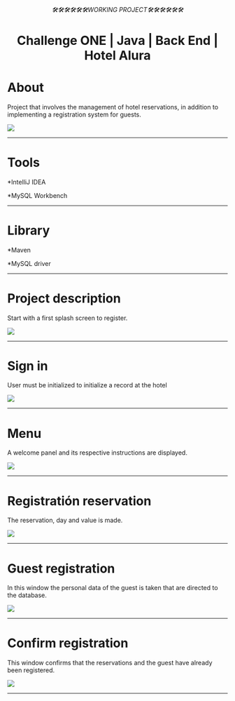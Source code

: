 <html>
  <div align="center">
 <h6>🛠🛠🛠🛠🛠🛠WORKING PROJECT🛠🛠🛠🛠🛠🛠</h6>   
 <h1>Challenge ONE | Java | Back End | Hotel Alura</h1>
</div>

<div>
 <h1>About</h1>
<p>Project that involves the management of hotel reservations, in addition to implementing a registration system for guests.</p>
 <img src="https://github.com/Magucho/Challenge_Back_End_Java_JDBC_Hotel_Alura/assets/98346054/bfab8571-e672-42d3-b074-77d7809e6d30">
 </div>
 
 ---

<div>
 <h1>Tools</h1>
<p>*IntelliJ IDEA</p>
<p>*MySQL Workbench</p>
</div>

---
<div>
 <h1>Library</h1>
<p>*Maven</p>
<p>*MySQL driver</p>
 </div>

 ---

<div>
 <h1>Project description</h1>
<p>Start with a first splash screen to register.</p>
 <img src="https://github.com/Magucho/Challenge_Back_End_Java_JDBC_Hotel_Alura/assets/98346054/a8396f0f-a90f-4fd7-913a-4625027f8816">

 ---

 <div>
 <h1>Sign in</h1>
<p>User must be initialized to initialize a record at the hotel</p>
 <img src="https://github.com/Magucho/Challenge_Back_End_Java_JDBC_Hotel_Alura/assets/98346054/8f1c8676-15f3-41cd-afc2-d3e2afb03678">

  ---

<div>
 <h1>Menu</h1>
<p>A welcome panel and its respective instructions are displayed.</p>
 <img src="https://github.com/Magucho/Challenge_Back_End_Java_JDBC_Hotel_Alura/assets/98346054/10b9f55c-5125-454e-a2c9-0d2602cb355f">

  ---

<div>
 <h1>Registratión reservation</h1>
<p>The reservation, day and value is made.</p>
 <img src="https://github.com/Magucho/Challenge_Back_End_Java_JDBC_Hotel_Alura/assets/98346054/403065d4-d15d-475a-91ad-cb9d3a401ffb">

  ---

 <div>
 <h1>Guest registration</h1>
<p>In this window the personal data of the guest is taken that are directed to the database.</p>
 <img src="https://github.com/Magucho/Challenge_Back_End_Java_JDBC_Hotel_Alura/assets/98346054/c660b202-4b52-4f98-b524-820c0ee4f0f8">

  ---

<div>
 <h1>Confirm registration</h1>
<p>This window confirms that the reservations and the guest have already been registered.</p>
 <img src="https://github.com/Magucho/Challenge_Back_End_Java_JDBC_Hotel_Alura/assets/98346054/58c19d43-0dca-43be-aaf5-b99e78fb2d8c">

  ---
</html>

